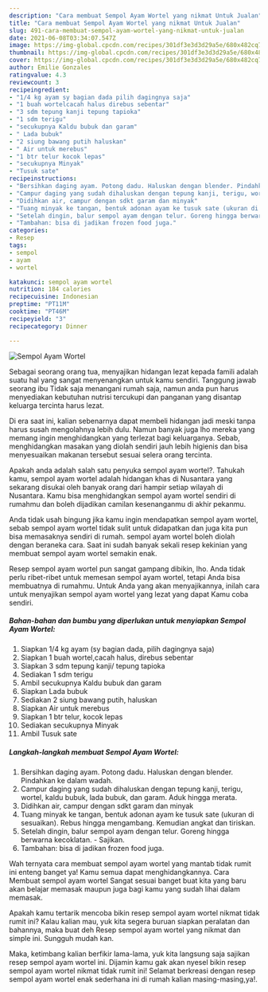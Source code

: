 ```yaml
---
description: "Cara membuat Sempol Ayam Wortel yang nikmat Untuk Jualan"
title: "Cara membuat Sempol Ayam Wortel yang nikmat Untuk Jualan"
slug: 491-cara-membuat-sempol-ayam-wortel-yang-nikmat-untuk-jualan
date: 2021-06-08T03:34:07.547Z
image: https://img-global.cpcdn.com/recipes/301df3e3d3d29a5e/680x482cq70/sempol-ayam-wortel-foto-resep-utama.jpg
thumbnail: https://img-global.cpcdn.com/recipes/301df3e3d3d29a5e/680x482cq70/sempol-ayam-wortel-foto-resep-utama.jpg
cover: https://img-global.cpcdn.com/recipes/301df3e3d3d29a5e/680x482cq70/sempol-ayam-wortel-foto-resep-utama.jpg
author: Emilie Gonzales
ratingvalue: 4.3
reviewcount: 3
recipeingredient:
- "1/4 kg ayam sy bagian dada pilih dagingnya saja"
- "1 buah wortelcacah halus direbus sebentar"
- "3 sdm tepung kanji tepung tapioka"
- "1 sdm terigu"
- "secukupnya Kaldu bubuk dan garam"
- " Lada bubuk"
- "2 siung bawang putih haluskan"
- " Air untuk merebus"
- "1 btr telur kocok lepas"
- "secukupnya Minyak"
- "Tusuk sate"
recipeinstructions:
- "Bersihkan daging ayam. Potong dadu. Haluskan dengan blender. Pindahkan ke dalam wadah."
- "Campur daging yang sudah dihaluskan dengan tepung kanji, terigu, wortel, kaldu bubuk, lada bubuk, dan garam. Aduk hingga merata."
- "Didihkan air, campur dengan sdkt garam dan minyak"
- "Tuang minyak ke tangan, bentuk adonan ayam ke tusuk sate (ukuran di sesuaikan). Rebus hingga mengambang. Kemudian angkat dan tiriskan."
- "Setelah dingin, balur sempol ayam dengan telur. Goreng hingga berwarna kecoklatan.  Sajikan."
- "Tambahan: bisa di jadikan frozen food juga."
categories:
- Resep
tags:
- sempol
- ayam
- wortel

katakunci: sempol ayam wortel 
nutrition: 184 calories
recipecuisine: Indonesian
preptime: "PT11M"
cooktime: "PT46M"
recipeyield: "3"
recipecategory: Dinner

---
```



![Sempol Ayam Wortel](https://img-global.cpcdn.com/recipes/301df3e3d3d29a5e/680x482cq70/sempol-ayam-wortel-foto-resep-utama.jpg)

Sebagai seorang orang tua, menyajikan hidangan lezat kepada famili adalah suatu hal yang sangat menyenangkan untuk kamu sendiri. Tanggung jawab seorang ibu Tidak saja menangani rumah saja, namun anda pun harus menyediakan kebutuhan nutrisi tercukupi dan panganan yang disantap keluarga tercinta harus lezat.

Di era  saat ini, kalian sebenarnya dapat membeli hidangan jadi meski tanpa harus susah mengolahnya lebih dulu. Namun banyak juga lho mereka yang memang ingin menghidangkan yang terlezat bagi keluarganya. Sebab, menghidangkan masakan yang diolah sendiri jauh lebih higienis dan bisa menyesuaikan makanan tersebut sesuai selera orang tercinta. 



Apakah anda adalah salah satu penyuka sempol ayam wortel?. Tahukah kamu, sempol ayam wortel adalah hidangan khas di Nusantara yang sekarang disukai oleh banyak orang dari hampir setiap wilayah di Nusantara. Kamu bisa menghidangkan sempol ayam wortel sendiri di rumahmu dan boleh dijadikan camilan kesenanganmu di akhir pekanmu.

Anda tidak usah bingung jika kamu ingin mendapatkan sempol ayam wortel, sebab sempol ayam wortel tidak sulit untuk didapatkan dan juga kita pun bisa memasaknya sendiri di rumah. sempol ayam wortel boleh diolah dengan beraneka cara. Saat ini sudah banyak sekali resep kekinian yang membuat sempol ayam wortel semakin enak.

Resep sempol ayam wortel pun sangat gampang dibikin, lho. Anda tidak perlu ribet-ribet untuk memesan sempol ayam wortel, tetapi Anda bisa membuatnya di rumahmu. Untuk Anda yang akan menyajikannya, inilah cara untuk menyajikan sempol ayam wortel yang lezat yang dapat Kamu coba sendiri.

<!--inarticleads1-->

##### Bahan-bahan dan bumbu yang diperlukan untuk menyiapkan Sempol Ayam Wortel:

1. Siapkan 1/4 kg ayam (sy bagian dada, pilih dagingnya saja)
1. Siapkan 1 buah wortel,cacah halus, direbus sebentar
1. Siapkan 3 sdm tepung kanji/ tepung tapioka
1. Sediakan 1 sdm terigu
1. Ambil secukupnya Kaldu bubuk dan garam
1. Siapkan  Lada bubuk
1. Sediakan 2 siung bawang putih, haluskan
1. Siapkan  Air untuk merebus
1. Siapkan 1 btr telur, kocok lepas
1. Sediakan secukupnya Minyak
1. Ambil Tusuk sate




<!--inarticleads2-->

##### Langkah-langkah membuat Sempol Ayam Wortel:

1. Bersihkan daging ayam. Potong dadu. Haluskan dengan blender. Pindahkan ke dalam wadah.
1. Campur daging yang sudah dihaluskan dengan tepung kanji, terigu, wortel, kaldu bubuk, lada bubuk, dan garam. Aduk hingga merata.
1. Didihkan air, campur dengan sdkt garam dan minyak
1. Tuang minyak ke tangan, bentuk adonan ayam ke tusuk sate (ukuran di sesuaikan). Rebus hingga mengambang. Kemudian angkat dan tiriskan.
1. Setelah dingin, balur sempol ayam dengan telur. Goreng hingga berwarna kecoklatan.  - Sajikan.
1. Tambahan: bisa di jadikan frozen food juga.




Wah ternyata cara membuat sempol ayam wortel yang mantab tidak rumit ini enteng banget ya! Kamu semua dapat menghidangkannya. Cara Membuat sempol ayam wortel Sangat sesuai banget buat kita yang baru akan belajar memasak maupun juga bagi kamu yang sudah lihai dalam memasak.

Apakah kamu tertarik mencoba bikin resep sempol ayam wortel nikmat tidak rumit ini? Kalau kalian mau, yuk kita segera buruan siapkan peralatan dan bahannya, maka buat deh Resep sempol ayam wortel yang nikmat dan simple ini. Sungguh mudah kan. 

Maka, ketimbang kalian berfikir lama-lama, yuk kita langsung saja sajikan resep sempol ayam wortel ini. Dijamin kamu gak akan nyesel bikin resep sempol ayam wortel nikmat tidak rumit ini! Selamat berkreasi dengan resep sempol ayam wortel enak sederhana ini di rumah kalian masing-masing,ya!.

